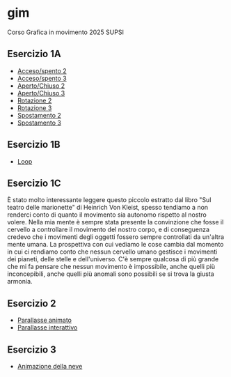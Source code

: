 # gim
Corso Grafica in movimento 2025 SUPSI

## Esercizio 1A
-  [Acceso/spento 2](https://gnteli.github.io/gim/Esercizio_1A/acceso_spento_2.html)
-  [Acceso/spento 3](https://gnteli.github.io/gim/Esercizio_1A/acceso_spento_3.html)
-  [Aperto/Chiuso 2](https://gnteli.github.io/gim/Esercizio_1A/aperto_chiuso_2.html)
-  [Aperto/Chiuso 3](https://gnteli.github.io/gim/Esercizio_1A/aperto_chiuso_3.html)
-  [Rotazione 2](https://gnteli.github.io/gim/Esercizio_1A/rotazione_2.html)
-  [Rotazione 3](https://gnteli.github.io/gim/Esercizio_1A/rotazione_3.html)
-  [Spostamento 2](https://gnteli.github.io/gim/Esercizio_1A/spostamento_2.html)
-  [Spostamento 3](https://gnteli.github.io/gim/Esercizio_1A/spostamento_3.html)

## Esercizio 1B
-  [Loop](https://gnteli.github.io/gim/Esercizio_1B/index.html)

## Esercizio 1C
È stato molto interessante leggere questo piccolo estratto dal libro "Sul teatro delle marionette" di Heinrich Von Kleist, spesso tendiamo a non renderci conto di quanto il movimento sia autonomo rispetto al nostro volere. Nella mia mente è sempre stata presente la convinzione che fosse il cervello a controllare il movimento del nostro corpo, e di conseguenza credevo che i movimenti degli oggetti fossero sempre controllati da un'altra mente umana. La prospettiva con cui vediamo le cose cambia dal momento in cui ci rendiamo conto che nessun cervello umano gestisce i movimenti dei pianeti, delle stelle e dell'universo. C'è sempre qualcosa di più grande che mi fa pensare che nessun movimento è impossibile, anche quelli più inconcepibili, anche quelli più anomali sono possibili se si trova la giusta armonia. 

## Esercizio 2
- [Parallasse animato](https://gnteli.github.io/gim/Esercizio_2/index_animato.html)
- [Parallasse interattivo](https://gnteli.github.io/gim/Esercizio_2/index_interattivo.html)

## Esercizio 3
- [Animazione della neve](https://gnteli.github.io/gim/Esercizio_3A_neve/index.html)
